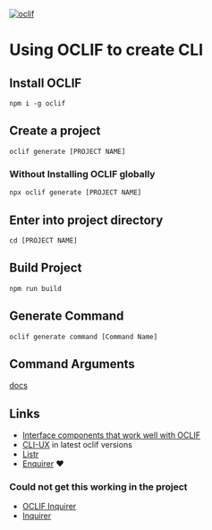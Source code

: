 [![oclif](https://img.shields.io/badge/cli-oclif-brightgreen.svg)](https://oclif.io)

# Using OCLIF to create CLI


## Install OCLIF

```
npm i -g oclif
```



## Create a project


```
oclif generate [PROJECT NAME]
```


###  Without Installing OCLIF globally


```
npx oclif generate [PROJECT NAME]
```

## Enter into project directory

```
cd [PROJECT NAME]
```

## Build Project

```
npm run build
```

## Generate Command

 ```
 oclif generate command [Command Name]
 ```
 
## Command Arguments

[docs](https://oclif.io/docs/args)


## Links

* [Interface components that work well with OCLIF](https://medium.com/adobetech/how-to-easily-create-clis-using-oclif-and-how-we-did-it-for-the-adobe-i-o-cli-e9eb888e9ec6)
* [CLI-UX](https://github.com/oclif/core/blob/main/src/cli-ux/README.md) in latest oclif versions
* [Listr](https://www.npmjs.com/package/listr)
* [Enquirer](https://github.com/enquirer/enquirer#select-prompt) ❤️
### Could not get this working in the project
* [OCLIF Inquirer](https://oclif.io/docs/prompting#inquirer)
* [Inquirer](https://www.npmjs.com/package/inquirer#installation)

